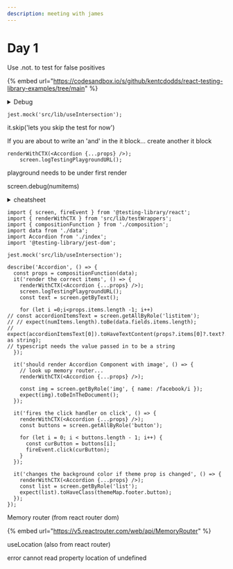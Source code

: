 ```yaml
---
description: meeting with james
---
```


# Day 1

Use .not. to test for false positives

{% embed url="https://codesandbox.io/s/github/kentcdodds/react-testing-library-examples/tree/main" %}

<details>

<summary>Debug</summary>

## API

`React Testing Library` re-exports everything from `DOM Testing Library` as well as these methods:

* [`render`](https://testing-library.com/docs/react-testing-library/api/#render)
* [`render` Options](https://testing-library.com/docs/react-testing-library/api/#render-options)
  * [`container`](https://testing-library.com/docs/react-testing-library/api/#container)
  * [`baseElement`](https://testing-library.com/docs/react-testing-library/api/#baseelement)
  * [`hydrate`](https://testing-library.com/docs/react-testing-library/api/#hydrate)
  * [`wrapper`](https://testing-library.com/docs/react-testing-library/api/#wrapper)
  * [`queries`](https://testing-library.com/docs/react-testing-library/api/#queries)
* [`render` Result](https://testing-library.com/docs/react-testing-library/api/#render-result)
  * [`...queries`](https://testing-library.com/docs/react-testing-library/api/#queries-1)
  * [`container`](https://testing-library.com/docs/react-testing-library/api/#container-1)
  * [`baseElement`](https://testing-library.com/docs/react-testing-library/api/#baseelement-1)
  * [`debug`](https://testing-library.com/docs/react-testing-library/api/#debug)
  * [`rerender`](https://testing-library.com/docs/react-testing-library/api/#rerender)
  * [`unmount`](https://testing-library.com/docs/react-testing-library/api/#unmount)
  * [`asFragment`](https://testing-library.com/docs/react-testing-library/api/#asfragment)
* [`cleanup`](https://testing-library.com/docs/react-testing-library/api/#cleanup)
* [`act`](https://testing-library.com/docs/react-testing-library/api/#act)

***

### `render`[​](https://testing-library.com/docs/react-testing-library/api/#render)

```
function render(  ui: React.ReactElement<any>,  options?: {    /* You won't often use this, expand below for docs on options */  },): RenderResult
```

Copy

Render into a container which is appended to `document.body`.

```
import {render} from '@testing-library/react'render(<div />)
```

Copy

```
import {render} from '@testing-library/react'import '@testing-library/jest-dom'test('renders a message', () => {  const {container, getByText} = render(<Greeting />)  expect(getByText('Hello, world!')).toBeInTheDocument()  expect(container.firstChild).toMatchInlineSnapshot(`    <h1>Hello, World!</h1>  `)})
```

Copy

### `render` Options[​](https://testing-library.com/docs/react-testing-library/api/#render-options)

You won't often need to specify options, but if you ever do, here are the available options which you could provide as a second argument to `render`.

#### `container`[​](https://testing-library.com/docs/react-testing-library/api/#container)

By default, `React Testing Library` will create a `div` and append that `div` to the `document.body` and this is where your React component will be rendered. If you provide your own HTMLElement `container` via this option, it will not be appended to the `document.body` automatically.

For example: If you are unit testing a `tablebody` element, it cannot be a child of a `div`. In this case, you can specify a `table` as the render `container`.

```
const table = document.createElement('table')const {container} = render(<TableBody {...props} />, {  container: document.body.appendChild(table),})
```

Copy

#### `baseElement`[​](https://testing-library.com/docs/react-testing-library/api/#baseelement)

If the `container` is specified, then this defaults to that, otherwise this defaults to `document.body`. This is used as the base element for the queries as well as what is printed when you use `debug()`.

#### `hydrate`[​](https://testing-library.com/docs/react-testing-library/api/#hydrate)

If hydrate is set to true, then it will render with [ReactDOM.hydrate](https://reactjs.org/docs/react-dom.html#hydrate). This may be useful if you are using server-side rendering and use ReactDOM.hydrate to mount your components.

#### `wrapper`[​](https://testing-library.com/docs/react-testing-library/api/#wrapper)

Pass a React Component as the `wrapper` option to have it rendered around the inner element. This is most useful for creating reusable custom render functions for common data providers. See [setup](https://testing-library.com/docs/react-testing-library/setup#custom-render) for examples.

#### `queries`[​](https://testing-library.com/docs/react-testing-library/api/#queries)

Queries to bind. Overrides the default set from `DOM Testing Library` unless merged.

```
// Example, a function to traverse table contentsimport * as tableQueries from 'my-table-query-library'import {queries} from '@testing-library/react'const {getByRowColumn, getByText} = render(<MyTable />, {  queries: {...queries, ...tableQueries},})
```

Copy

See [helpers](https://testing-library.com/docs/dom-testing-library/api-custom-queries) for guidance on using utility functions to create custom queries.

Custom queries can also be added globally by following the [custom render guide](https://testing-library.com/docs/react-testing-library/setup#custom-render).

### `render` Result[​](https://testing-library.com/docs/react-testing-library/api/#render-result)

The `render` method returns an object that has a few properties:

#### `...queries`[​](https://testing-library.com/docs/react-testing-library/api/#queries-1)

The most important feature of `render` is that the queries from [DOM Testing Library](https://testing-library.com/docs/queries/about) are automatically returned with their first argument bound to the [baseElement](https://testing-library.com/docs/react-testing-library/api/#baseelement), which defaults to `document.body`.

See [Queries](https://testing-library.com/docs/queries/about) for a complete list.

Example

```
const {getByLabelText, queryAllByTestId} = render(<Component />)
```

Copy

#### `container`[​](https://testing-library.com/docs/react-testing-library/api/#container-1)

The containing DOM node of your rendered React Element (rendered using `ReactDOM.render`). It's a `div`. This is a regular DOM node, so you can call `container.querySelector` etc. to inspect the children.

Tip: To get the root element of your rendered element, use `container.firstChild`.

NOTE: When that root element is a [React Fragment](https://reactjs.org/docs/fragments.html), `container.firstChild` will only get the first child of that Fragment, not the Fragment itself.

🚨 If you find yourself using `container` to query for rendered elements then you should reconsider! The other queries are designed to be more resilient to changes that will be made to the component you're testing. Avoid using `container` to query for elements!

#### `baseElement`[​](https://testing-library.com/docs/react-testing-library/api/#baseelement-1)

The containing DOM node where your React Element is rendered in the container. If you don't specify the `baseElement` in the options of `render`, it will default to `document.body`.

This is useful when the component you want to test renders something outside the container div, e.g. when you want to snapshot test your portal component which renders its HTML directly in the body.

Note: the queries returned by the `render` looks into baseElement, so you can use queries to test your portal component without the baseElement.

#### `debug`[​](https://testing-library.com/docs/react-testing-library/api/#debug)

NOTE: It's recommended to use [`screen.debug`](https://testing-library.com/docs/queries/about#screendebug) instead.

This method is a shortcut for `console.log(prettyDOM(baseElement))`.

```
import React from 'react'import {render} from '@testing-library/react'const HelloWorld = () => <h1>Hello World</h1>const {debug} = render(<HelloWorld />)debug()// <div>//   <h1>Hello World</h1>// </div>// you can also pass an element: debug(getByTestId('messages'))// and you can pass all the same arguments to debug as you can// to prettyDOM:// const maxLengthToPrint = 10000// debug(getByTestId('messages'), maxLengthToPrint, {highlight: false})
```

Copy

This is a simple wrapper around `prettyDOM` which is also exposed and comes from [`DOM Testing Library`](https://testing-library.com/docs/dom-testing-library/api-debugging#prettydom).

#### `rerender`[​](https://testing-library.com/docs/react-testing-library/api/#rerender)

It'd probably be better if you test the component that's doing the prop updating to ensure that the props are being updated correctly (see [the Guiding Principles section](https://testing-library.com/docs/guiding-principles)). That said, if you'd prefer to update the props of a rendered component in your test, this function can be used to update props of the rendered component.

```
import {render} from '@testing-library/react'const {rerender} = render(<NumberDisplay number={1} />)// re-render the same component with different propsrerender(<NumberDisplay number={2} />)
```

Copy

[See the examples page](https://testing-library.com/docs/example-update-props)

#### `unmount`[​](https://testing-library.com/docs/react-testing-library/api/#unmount)

This will cause the rendered component to be unmounted. This is useful for testing what happens when your component is removed from the page (like testing that you don't leave event handlers hanging around causing memory leaks).

This method is a pretty small abstraction over `ReactDOM.unmountComponentAtNode`

```
import {render} from '@testing-library/react'const {container, unmount} = render(<Login />)unmount()// your component has been unmounted and now: container.innerHTML === ''
```

Copy

#### `asFragment`[​](https://testing-library.com/docs/react-testing-library/api/#asfragment)

Returns a `DocumentFragment` of your rendered component. This can be useful if you need to avoid live bindings and see how your component reacts to events.

```
import React, {useState} from 'react'import {render, fireEvent} from '@testing-library/react'const TestComponent = () => {  const [count, setCounter] = useState(0)  return (    <button onClick={() => setCounter(count => count + 1)}>      Click to increase: {count}    </button>  )}const {getByText, asFragment} = render(<TestComponent />)const firstRender = asFragment()fireEvent.click(getByText(/Click to increase/))// This will snapshot only the difference between the first render, and the// state of the DOM after the click event.// See https://github.com/jest-community/snapshot-diffexpect(firstRender).toMatchDiffSnapshot(asFragment())
```

Copy

***

### `cleanup`[​](https://testing-library.com/docs/react-testing-library/api/#cleanup)

Unmounts React trees that were mounted with [render](https://testing-library.com/docs/react-testing-library/api/#render).

Please note that this is done automatically if the testing framework you're using supports the `afterEach` global and it is injected to your testing environment (like mocha, Jest, and Jasmine). If not, you will need to do manual cleanups after each test.

For example, if you're using the [ava](https://github.com/avajs/ava) testing framework, then you would need to use the `test.afterEach` hook like so:

```
import {cleanup, render} from '@testing-library/react'import test from 'ava'test.afterEach(cleanup)test('renders into document', () => {  render(<div />)  // ...})// ... more tests ...
```

Copy

Failing to call `cleanup` when you've called `render` could result in a memory leak and tests which are not "idempotent" (which can lead to difficult to debug errors in your tests).

***

### `act`[​](https://testing-library.com/docs/react-testing-library/api/#act)

This is a light wrapper around the [`react-dom/test-utils` `act` function](https://reactjs.org/docs/test-utils.html#act). All it does is forward all arguments to the act function if your version of react supports `act`. It is recommended to use the import from `@testing-library/react` over `react-dom/test-utils` for consistency reasons.

</details>

```
jest.mock('src/lib/useIntersection');
```

it.skip('lets you skip the test for now')

If you are about to write an 'and' in the it block... create another it block







```
renderWithCTX(<Accordion {...props} />);
    screen.logTestingPlaygroundURL();
```

playground needs to be under first render

screen.debug(numitems)





<details>

<summary>cheatsheet</summary>



##

## Cheatsheet

[Get the printable cheat sheet](https://github.com/testing-library/react-testing-library/raw/main/other/cheat-sheet.pdf)

A short guide to all the exported functions in `React Testing Library`

* render `const {/* */} = render(Component)` returns:
  * `unmount` function to unmount the component
  * `container` reference to the DOM node where the component is mounted
  * all the queries from `DOM Testing Library`, bound to the document so there is no need to pass a node as the first argument (usually, you can use the `screen` import instead)

```
import {render, fireEvent, screen} from '@testing-library/react'test('loads items eventually', async () => {  render(<Page />)  // Click button  fireEvent.click(screen.getByText('Load'))  // Wait for page to update with query text  const items = await screen.findAllByText(/Item #[0-9]: /)  expect(items).toHaveLength(10)})



```

</details>

```
import { screen, fireEvent } from '@testing-library/react';
import { renderWithCTX } from 'src/lib/testWrappers';
import { compositionFunction } from './composition';
import data from './data';
import Accordion from './index';
import '@testing-library/jest-dom';

jest.mock('src/lib/useIntersection');

describe('Accordion', () => {
  const props = compositionFunction(data);
  it('render the correct items', () => {
    renderWithCTX(<Accordion {...props} />);
    screen.logTestingPlaygroundURL();
    const text = screen.getByText();
    
    for (let i =0;i<props.items.length -1; i++)
// const accordionItemsText = screen.getAllByRole('listitem');
// // expect(numItems.length).toBe(data.fields.items.length);
// expect(accordionItemsText[0]).toHaveTextContent(props?.items[0]?.text?.value as string);
// typescript needs the value passed in to be a string
  });

  it('should render Accordion Component with image', () => {
    // look up memory router...
    renderWithCTX(<Accordion {...props} />);

    const img = screen.getByRole('img', { name: /facebook/i });
    expect(img).toBeInTheDocument();
  });

  it('fires the click handler on click', () => {
    renderWithCTX(<Accordion {...props} />);
    const buttons = screen.getAllByRole('button');

    for (let i = 0; i < buttons.length - 1; i++) {
      const curButton = buttons[i];
      fireEvent.click(curButton);
    }
  });

  it('changes the background color if theme prop is changed', () => {
    renderWithCTX(<Accordion {...props} />);
    const list = screen.getByRole('list');
    expect(list).toHaveClass(themeMap.footer.button);
  });
});

```







Memory router (from react router dom)

{% embed url="https://v5.reactrouter.com/web/api/MemoryRouter" %}

useLocation (also from react router)

error cannot read property location of undefined&#x20;

